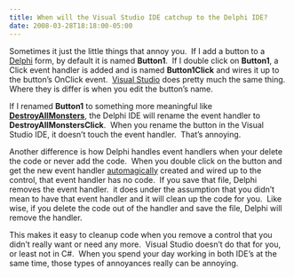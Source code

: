 ```yaml
---
title: When will the Visual Studio IDE catchup to the Delphi IDE?
date: 2008-03-28T18:18:00-05:00
---
```

Sometimes it just the little things that annoy you.  If I add a button to a [Delphi](http://en.wikipedia.org/wiki/Borland_Delphi) form, by default it is named **Button1**.  If I double click on **Button1**, a Click event handler is added and is named **Button1Click** and wires it up to the button&#8217;s OnClick event.  [Visual Studio](http://en.wikipedia.org/wiki/Visual_studio) does pretty much the same thing.  Where they is differ is when you edit the button&#8217;s name.

If I renamed **Button1** to something more meaningful like [**DestroyAllMonsters**](http://www.stomptokyo.com/movies/destroy-all-monsters.html), the Delphi IDE will rename the event handler to **DestroyAllMonstersClick**.  When you rename the button in the Visual Studio IDE, it doesn&#8217;t touch the event handler.  That&#8217;s annoying.

Another difference is how Delphi handles event handlers when your delete the code or never add the code.  When you double click on the button and get the new event handler [automagically](http://www.urbandictionary.com/define.php?term=automagically) created and wired up to the control, that event handler has no code.  If you save that file, Delphi removes the event handler.  it does under the assumption that you didn&#8217;t mean to have that event handler and it will clean up the code for you.  Like wise, if you delete the code out of the handler and save the file, Delphi will remove the handler.  

This makes it easy to cleanup code when you remove a control that you didn&#8217;t really want or need any more.  Visual Studio doesn&#8217;t do that for you, or least not in C#.  When you spend your day working in both IDE&#8217;s at the same time, those types of annoyances really can be annoying.
